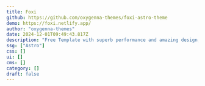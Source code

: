 ```yaml
---
title: Foxi
github: https://github.com/oxygenna-themes/foxi-astro-theme
demo: https://foxi.netlify.app/
author: "oxygenna-themes"
date: 2024-12-01T09:49:43.817Z
description: "Free Template with superb performance and amazing design, perfect for startups and SaaS websites, built with Astro & Tailwind CSS."
ssg: ["Astro"]
css: []
ui: []
cms: []
category: []
draft: false
---
```

